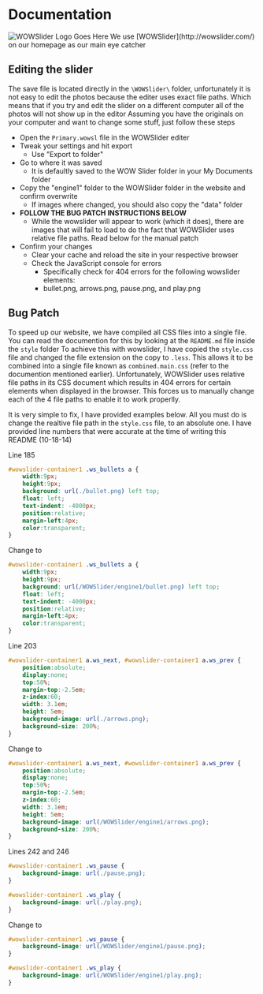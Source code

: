 Documentation
=============
<img alt="WOWSlider Logo Goes Here" src="http://wowslider.com/images/logo2.png" />
We use [WOWSlider](http://wowslider.com/) on our homepage as our main eye catcher

Editing the slider
------------------

The save file is located directly in the `\WOWSlider\` folder, unfortunately it is not easy to edit the photos because the editer uses exact file paths. Which means that if you try and edit the slider on a different computer all of the photos will not show up in the editor
Assuming you have the originals on your computer and want to change some stuff, just follow these steps

* Open the `Primary.wowsl` file in the WOWSlider editer
* Tweak your settings and hit export
    * Use "Export to folder"
* Go to where it was saved 
    * It is defaultly saved to the WOW Slider folder in your My Documents folder
* Copy the "engine1" folder to the WOWSlider folder in the website and confirm overwrite
    * If images where changed, you should also copy the "data" folder
* **FOLLOW THE BUG PATCH INSTRUCTIONS BELOW**
    * While the wowslider will appear to work (which it does), there are images that will fail to load to do the fact that WOWSlider uses relative file paths. Read below for the manual patch
* Confirm your changes
    * Clear your cache and reload the site in your respective browser
    * Check the JavaScript console for errors
        * Specifically check for 404 errors for the following wowslider elements:
        * bullet.png, arrows.png, pause.png, and play.png



Bug Patch
---------

To speed up our website, we have compiled all CSS files into a single file. You can read the documention for this by looking at the `README.md` file inside the `style` folder
To achieve this with wowslider, I have copied the `style.css` file and changed the file extension on the copy to `.less`. This allows it to be combined into a single file known as `combined.main.css` (refer to the documention mentioned earlier).
Unfortunately, WOWSlider uses relative file paths in its CSS document which results in 404 errors for certain elements when displayed in the browser.
This forces us to manually change each of the 4 file paths to enable it to work properlly.

It is very simple to fix, I have provided examples below. All you must do is change the realtive file path in the `style.css` file, to an absolute one.
I have provided line numbers that were accurate at the time of writing this README (10-18-14)

Line 185
```css
#wowslider-container1 .ws_bullets a { 
	width:9px;
	height:9px;
	background: url(./bullet.png) left top;
	float: left; 
	text-indent: -4000px; 
	position:relative;
	margin-left:4px;
	color:transparent;
}
```
Change to
```css
#wowslider-container1 .ws_bullets a { 
	width:9px;
	height:9px;
	background: url(/WOWSlider/engine1/bullet.png) left top;
	float: left; 
	text-indent: -4000px; 
	position:relative;
	margin-left:4px;
	color:transparent;
}
```

Line 203
```css
#wowslider-container1 a.ws_next, #wowslider-container1 a.ws_prev {
	position:absolute;
	display:none;
	top:50%;
	margin-top:-2.5em;
	z-index:60;
	width: 3.1em;
	height: 5em;	
	background-image: url(./arrows.png);
	background-size: 200%;
}
```
Change to
```css
#wowslider-container1 a.ws_next, #wowslider-container1 a.ws_prev {
	position:absolute;
	display:none;
	top:50%;
	margin-top:-2.5em;
	z-index:60;
	width: 3.1em;
	height: 5em;	
	background-image: url(/WOWSlider/engine1/arrows.png);
	background-size: 200%;
}
```

Lines 242 and 246
```css
#wowslider-container1 .ws_pause {
    background-image: url(./pause.png);
}

#wowslider-container1 .ws_play {
    background-image: url(./play.png);
}
```
Change to
```css
#wowslider-container1 .ws_pause {
    background-image: url(/WOWSlider/engine1/pause.png);
}

#wowslider-container1 .ws_play {
    background-image: url(/WOWSlider/engine1/play.png);
}